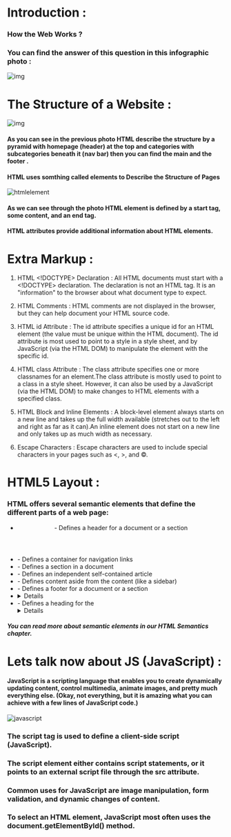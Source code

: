 # Introduction :

### How the Web Works ?
### You can find the answer of this question in this infographic photo :


![img](https://infographiclist.files.wordpress.com/2012/11/howdoesinternetwork_4fdf33a6a527b.jpg)


# The Structure of a Website :

![img](https://i.pinimg.com/originals/f3/18/55/f31855b8f08e7687350b9fc49a77d839.gif)

#### As you can see in the previous photo HTML describe the structure by a pyramid with homepage (header) at the top and categories with subcategories beneath it (nav bar) then you can find the main and the footer .

#### HTML uses somthing called elements to Describe the Structure of Pages


![htmlelement](https://www.bluekatanasoft.com/wp-content/uploads/element-structure.png)

#### As we can see through the photo HTML element is defined by a start tag, some content, and an end tag.

#### HTML attributes provide additional information about HTML elements.


# Extra Markup :

1. HTML <!DOCTYPE> Declaration : All HTML documents must start with a <!DOCTYPE> declaration. The declaration is not an HTML tag. It is an "information" to the browser about what document type to expect.

2. HTML Comments : HTML comments are not displayed in the browser, but they can help document your HTML source code.

3. HTML id Attribute : The id attribute specifies a unique id for an HTML element (the value must be unique within the HTML document). The id attribute is most used to point to a style in a style sheet, and by JavaScript (via the HTML DOM) to manipulate the element with the specific id.

4. HTML class Attribute : The class attribute specifies one or more classnames for an element.The class attribute is mostly used to point to a class in a style sheet. However, it can also be used by a JavaScript (via the HTML DOM) to make changes to HTML elements with a specified class.

5. HTML Block and Inline Elements : A block-level element always starts on a new line and takes up the full width available (stretches out to the left and right as far as it can).An inline element does not start on a new line and only takes up as much width as necessary.

6. Escape Characters : Escape characters are used to include special characters in your pages such as <, >, and ©.


# HTML5 Layout :

### HTML offers several semantic elements that define the different parts of a web page:

* <header> - Defines a header for a document or a section
* <nav> - Defines a container for navigation links
* <section> - Defines a section in a document
* <article> - Defines an independent self-contained article
* <aside> - Defines content aside from the content (like a sidebar)
* <footer> - Defines a footer for a document or a section
* <details> - Defines additional details
* <summary> - Defines a heading for the <details> element


##### You can read more about semantic elements in our HTML Semantics chapter.


# Lets talk now about JS (JavaScript) :

#### JavaScript is a scripting language that enables you to create dynamically updating content, control multimedia, animate images, and pretty much everything else. (Okay, not everything, but it is amazing what you can achieve with a few lines of JavaScript code.)


![javascript](https://res.cloudinary.com/practicaldev/image/fetch/s--ohpJlve1--/c_imagga_scale,f_auto,fl_progressive,h_420,q_auto,w_1000/https://res.cloudinary.com/drquzbncy/image/upload/v1586605549/javascript_banner_sxve2l.jpg)


### The script tag is used to define a client-side script (JavaScript).
### The script element either contains script statements, or it points to an external script file through the src attribute.
### Common uses for JavaScript are image manipulation, form validation, and dynamic changes of content.
### To select an HTML element, JavaScript most often uses the document.getElementById() method.